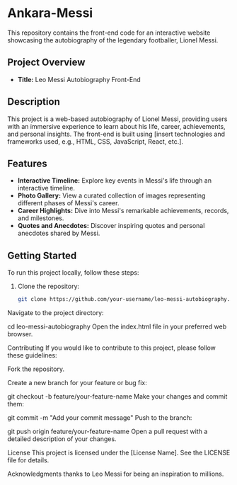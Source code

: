 # Ankara-Messi

This repository contains the front-end code for an interactive website showcasing the autobiography of the legendary footballer, Lionel Messi.

## Project Overview

- **Title:** Leo Messi Autobiography Front-End

## Description

This project is a web-based autobiography of Lionel Messi, providing users with an immersive experience to learn about his life, career, achievements, and personal insights. The front-end is built using [insert technologies and frameworks used, e.g., HTML, CSS, JavaScript, React, etc.].

## Features

- **Interactive Timeline:** Explore key events in Messi's life through an interactive timeline.
- **Photo Gallery:** View a curated collection of images representing different phases of Messi's career.
- **Career Highlights:** Dive into Messi's remarkable achievements, records, and milestones.
- **Quotes and Anecdotes:** Discover inspiring quotes and personal anecdotes shared by Messi.

## Getting Started

To run this project locally, follow these steps:

1. Clone the repository:

   ```bash
   git clone https://github.com/your-username/leo-messi-autobiography.git
Navigate to the project directory:

cd leo-messi-autobiography
Open the index.html file in your preferred web browser.

Contributing
If you would like to contribute to this project, please follow these guidelines:

Fork the repository.

Create a new branch for your feature or bug fix:

git checkout -b feature/your-feature-name
Make your changes and commit them:

git commit -m "Add your commit message"
Push to the branch:


git push origin feature/your-feature-name
Open a pull request with a detailed description of your changes.

License
This project is licensed under the [License Name]. See the LICENSE file for details.

Acknowledgments
thanks to Leo Messi for being an inspiration to millions.





